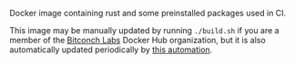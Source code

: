 Docker image containing rust and some preinstalled packages used in CI.

This image may be manually updated by running `./build.sh` if you are a member
of the [Bitconch Labs](https://hub.docker.com/u/bitconch/) Docker Hub
organization, but it is also automatically updated periodically by
[this automation](https://buildkite.com/bitconch/soros-ci-docker-rust).
